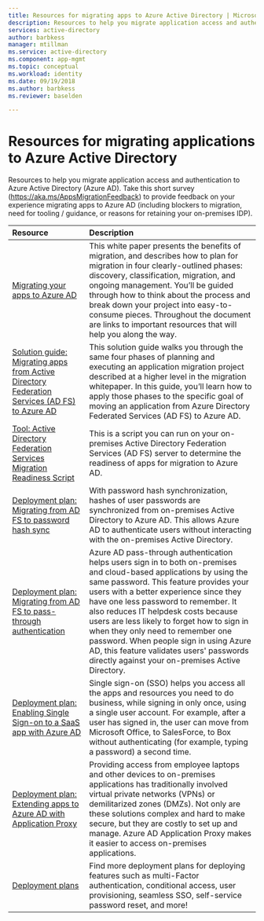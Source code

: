 ```yaml
---
title: Resources for migrating apps to Azure Active Directory | Microsoft Docs
description: Resources to help you migrate application access and authentication to Azure Active Directory (Azure AD). 
services: active-directory
author: barbkess
manager: mtillman
ms.service: active-directory
ms.component: app-mgmt
ms.topic: conceptual
ms.workload: identity
ms.date: 09/19/2018
ms.author: barbkess
ms.reviewer: baselden

---
```


# Resources for migrating applications to Azure Active Directory

Resources to help you migrate application access and authentication to Azure Active Directory (Azure AD). Take this short survey (https://aka.ms/AppsMigrationFeedback) to provide feedback on your experience migrating apps to Azure AD (including blockers to migration, need for tooling / guidance, or reasons for retaining your on-premises IDP). 

| Resource  | Description  |
|:-----------|:-------------|
|[Migrating your apps to Azure AD](https://aka.ms/migrateapps/whitepaper) | This white paper presents the benefits of migration, and describes how to plan for migration in four clearly-outlined phases: discovery, classification, migration, and ongoing management. You’ll be guided through how to think about the process and break down your project into easy-to-consume pieces. Throughout the document are links to important resources that will help you along the way. |
|[Solution guide: Migrating apps from Active Directory Federation Services (AD FS) to Azure AD](https://aka.ms/migrateapps/adfssolutionguide) | This solution guide walks you through the same four phases of planning and executing an application migration project described at a higher level in the migration whitepaper. In this guide, you’ll learn how to apply those phases to the specific goal of moving an application from Azure Directory Federated Services (AD FS) to Azure AD.|
| [Tool: Active Directory Federation Services Migration Readiness Script](https://aka.ms/migrateapps/adfstools) | This is a script you can run on your on-premises Active Directory Federation Services (AD FS) server to determine the readiness of apps for migration to Azure AD.|
| [Deployment plan: Migrating from AD FS to password hash sync](https://aka.ms/ADFSTOPHSDPDownload) | With password hash synchronization, hashes of user passwords are synchronized from on-premises Active Directory to Azure AD. This allows Azure AD to authenticate users without interacting with the on-premises Active Directory.| 
| [Deployment plan: Migrating from AD FS to pass-through authentication](https://aka.ms/ADFSTOPTADPDownload)|Azure AD pass-through authentication helps users sign in to both on-premises and cloud-based applications by using the same password. This feature provides your users with a better experience since they have one less password to remember. It also reduces IT helpdesk costs because users are less likely to forget how to sign in when they only need to remember one password. When people sign in using Azure AD, this feature validates users' passwords directly against your on-premises Active Directory.|
| [Deployment plan: Enabling Single Sign-on to a SaaS app with Azure AD](https://aka.ms/SSODPDownload) | Single sign-on (SSO) helps you access all the apps and resources you need to do business, while signing in only once, using a single user account. For example, after a user has signed in, the user can move from Microsoft Office, to SalesForce, to Box without authenticating (for example, typing a password) a second time. 
| [Deployment plan: Extending apps to Azure AD with Application Proxy](https://aka.ms/AppProxyDPDownload)| Providing access from employee laptops and other devices to on-premises applications has traditionally involved virtual private networks (VPNs) or demilitarized zones (DMZs). Not only are these solutions complex and hard to make secure, but they are costly to set up and manage. Azure AD Application Proxy makes it easier to access on-premises applications. |
| [Deployment plans](../fundamentals/active-directory-deployment-plans.md) | Find more deployment plans for deploying features such as multi-Factor authentication, conditional access, user provisioning, seamless SSO, self-service password reset, and more! |


